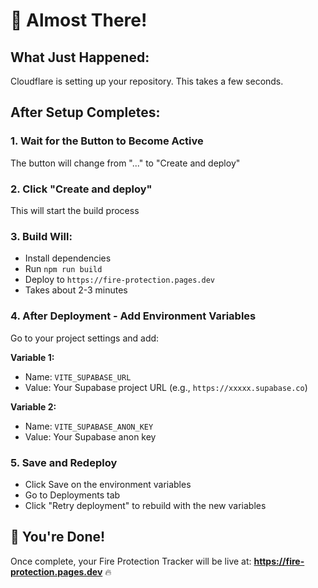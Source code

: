 # 🎉 **Almost There!**

## **What Just Happened:**
Cloudflare is setting up your repository. This takes a few seconds.

## **After Setup Completes:**

### **1. Wait for the Button to Become Active**
The button will change from "..." to "Create and deploy"

### **2. Click "Create and deploy"**
This will start the build process

### **3. Build Will:**
- Install dependencies
- Run `npm run build`
- Deploy to `https://fire-protection.pages.dev`
- Takes about 2-3 minutes

### **4. After Deployment - Add Environment Variables**

Go to your project settings and add:

**Variable 1:**
- Name: `VITE_SUPABASE_URL`
- Value: Your Supabase project URL (e.g., `https://xxxxx.supabase.co`)

**Variable 2:**
- Name: `VITE_SUPABASE_ANON_KEY`  
- Value: Your Supabase anon key

### **5. Save and Redeploy**
- Click Save on the environment variables
- Go to Deployments tab
- Click "Retry deployment" to rebuild with the new variables

## **🎉 You're Done!**

Once complete, your Fire Protection Tracker will be live at:
**https://fire-protection.pages.dev** 🔥



